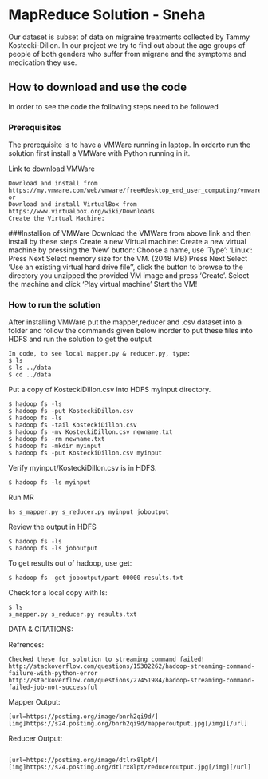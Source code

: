 # MapReduce Solution - Sneha
Our dataset is subset of data on migraine treatments collected by Tammy Kostecki-Dillon. 
In our project we try to find out about the age groups of people of both genders who suffer from migrane and the symptoms and medication they use.
## How to download and use the code
In order to see the code the following steps need to be followed

### Prerequisites
The prerequisite is to have a VMWare running in laptop. In orderto run the solution first install a VMWare with Python running in it.

Link to download VMWare
```
Download and install from https://my.vmware.com/web/vmware/free#desktop_end_user_computing/vmware_player/6_0
or
Download and install VirtualBox from https://www.virtualbox.org/wiki/Downloads
Create the Virtual Machine:
```

###Installion of VMWare
Download the VMWare from above link and then install by these steps
Create a new Virtual machine:
Create a new virtual machine by pressing the ‘New’ button:
Choose a name, use ‘Type’: ‘Linux’:
Press Next
Select memory size for the VM. (2048 MB)
Press Next
Select ‘Use an existing virtual hard drive file’’, click the button to browse to the directory you unzipped the provided VM image and press ‘Create’.
Select the machine and click ‘Play virtual machine’
Start the VM!

### How to run the solution
After installing VMWare put the mapper,reducer and .csv dataset into a folder and follow the commands given below inorder to put these files into HDFS and run the solution to get the output
```
In code, to see local mapper.py & reducer.py, type:
$ ls
$ ls ../data
$ cd ../data
```
Put a copy of KosteckiDillon.csv into HDFS myinput directory.

```
$ hadoop fs -ls
$ hadoop fs -put KosteckiDillon.csv
$ hadoop fs -ls
$ hadoop fs -tail KosteckiDillon.csv
$ hadoop fs -mv KosteckiDillon.csv newname.txt
$ hadoop fs -rm newname.txt
$ hadoop fs -mkdir myinput
$ hadoop fs -put KosteckiDillon.csv myinput
```
Verify myinput/KosteckiDillon.csv is in HDFS.
 
```
$ hadoop fs -ls myinput 
```

Run MR 

```
hs s_mapper.py s_reducer.py myinput joboutput
```

Review the output in HDFS
```
$ hadoop fs -ls
$ hadoop fs -ls joboutput
```
To get results out of hadoop, use get:

``` 
$ hadoop fs -get joboutput/part-00000 results.txt
```

Check for a local copy with ls:
```
$ ls 
s_mapper.py s_reducer.py results.txt
```
DATA & CITATIONS:


Refrences:
```
Checked these for solution to streaming command failed!
http://stackoverflow.com/questions/15302262/hadoop-streaming-command-failure-with-python-error
http://stackoverflow.com/questions/27451984/hadoop-streaming-command-failed-job-not-successful
```

Mapper Output:
```
[url=https://postimg.org/image/bnrh2qi9d/][img]https://s24.postimg.org/bnrh2qi9d/mapperoutput.jpg[/img][/url]

```

Reducer Output:
```

[url=https://postimg.org/image/dtlrx8lpt/][img]https://s24.postimg.org/dtlrx8lpt/reduceroutput.jpg[/img][/url]
```




